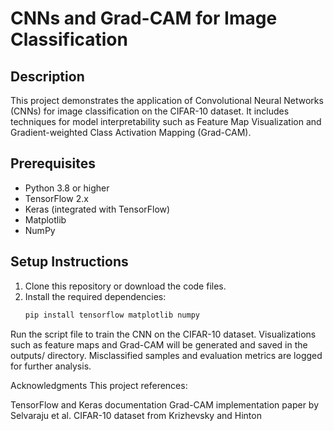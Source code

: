 # CNNs and Grad-CAM for Image Classification

## Description
This project demonstrates the application of Convolutional Neural Networks (CNNs) for image classification on the CIFAR-10 dataset. It includes techniques for model interpretability such as Feature Map Visualization and Gradient-weighted Class Activation Mapping (Grad-CAM).

## Prerequisites
- Python 3.8 or higher
- TensorFlow 2.x
- Keras (integrated with TensorFlow)
- Matplotlib
- NumPy

## Setup Instructions
1. Clone this repository or download the code files.
2. Install the required dependencies:
   ```bash
   pip install tensorflow matplotlib numpy
   
Run the script file to train the CNN on the CIFAR-10 dataset.
Visualizations such as feature maps and Grad-CAM will be generated and saved in the outputs/ directory.
Misclassified samples and evaluation metrics are logged for further analysis.

Acknowledgments
This project references:

TensorFlow and Keras documentation
Grad-CAM implementation paper by Selvaraju et al.
CIFAR-10 dataset from Krizhevsky and Hinton
